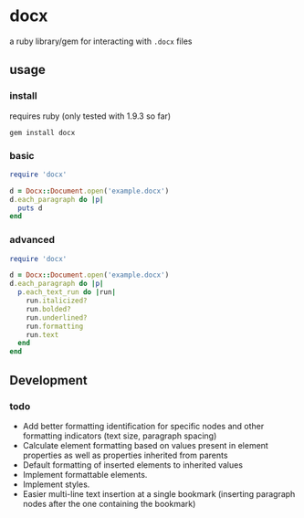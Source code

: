 # docx

a ruby library/gem for interacting with `.docx` files

## usage

### install

requires ruby (only tested with 1.9.3 so far)

    gem install docx

### basic

``` ruby
require 'docx'

d = Docx::Document.open('example.docx')
d.each_paragraph do |p|
  puts d
end
```

### advanced

``` ruby
require 'docx'

d = Docx::Document.open('example.docx')
d.each_paragraph do |p|
  p.each_text_run do |run|
    run.italicized?
    run.bolded?
    run.underlined?
    run.formatting
    run.text
  end
end
```

## Development

### todo

* Add better formatting identification for specific nodes and other formatting indicators (text size, paragraph spacing)
* Calculate element formatting based on values present in element properties as well as properties inherited from parents
* Default formatting of inserted elements to inherited values
* Implement formattable elements.
* Implement styles.
* Easier multi-line text insertion at a single bookmark (inserting paragraph nodes after the one containing the bookmark)